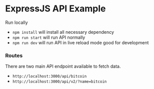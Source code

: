 # ExpressJS API Example

Run locally

- `npm install` will install all necessary dependency
- `npm run start` will run API normally
- `npm run dev` will run API in live reload mode good for development

### Routes

There are two main API endpoint available to fetch data.

- `http://localhost:3000/api/bitcoin`
- `http://localhost:3000/api/v2/?name=bitcoin`
